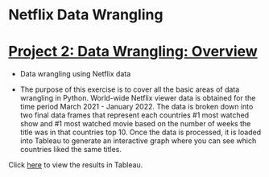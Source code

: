 # Netflix Data Wrangling 

# [Project 2: Data Wrangling: Overview](https://github.com/ggagnon1995/Netflix-Data-Wrangling)

* Data wrangling using Netflix data

* The purpose of this exercise is to cover all the basic areas of data wrangling in Python. World-wide Netflix viewer data is obtained for the time period March 2021 - January 2022. The data is broken down into two final data frames that represent each countries #1 most watched show and #1 most watched movie based on the number of weeks the title was in that countries top 10. Once the data is processed, it is loaded into Tableau to generate an interactive graph where you can see which countries liked the same titles. 

Click [here](https://public.tableau.com/views/WhichcountrieslikethesameNetflixshowsandmovies/Movies?:language=en-US&:display_count=n&:origin=viz_share_link) to view the results in Tableau.
